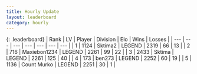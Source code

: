 ```yaml
---
title: Hourly Update
layout: leaderboard
category: hourly
---
```


{: .leaderboard}
| Rank | LV | Player | Division | Elo | Wins | Losses |
| --- | --- | --- | --- | --- | --- | --- |
| <span data-change="0">1</span> | 1124 | <span title="ID: 402846">Sktima2</span> | LEGEND | <span data-change="0">2319</span> | <span data-change="0">66</span> | <span data-change="0">13</span> |
| <span data-change="1">2</span> | 716 | <span title="ID: 410122">Maxiebon1234</span> | LEGEND | <span data-change="0">2261</span> | <span data-change="0">99</span> | <span data-change="0">22</span> |
| <span data-change="-1">3</span> | 2433 | <span title="ID: 353063">Sktima</span> | LEGEND | <span data-change="-6">2261</span> | <span data-change="1">125</span> | <span data-change="1">40</span> |
| <span data-change="1">4</span> | 173 | <span title="ID: 720868">ben273</span> | LEGEND | <span data-change="2">2252</span> | <span data-change="2">60</span> | <span data-change="1">19</span> |
| <span data-change="-1">5</span> | 1136 | <span title="ID: 498323">Count Murko</span> | LEGEND | <span data-change="0">2251</span> | <span data-change="0">30</span> | <span data-change="0">1</span> |